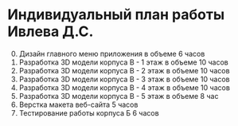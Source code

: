 # Индивидуальный план работы Ивлева Д.С.

0. Дизайн главного меню приложения в объеме 6 часов
1. Разработка 3D модели корпуса В - 1 этаж в объеме 10 часов
1. Разработка 3D модели корпуса В - 2 этаж в объеме 10 часов
1. Разработка 3D модели корпуса В - 3 этаж в объеме 10 часов
1. Разработка 3D модели корпуса В - 4 этаж в объеме 10 часов
1. Разработка 3D модели корпуса В - 5 этаж в объеме 8 час
1. Верстка макета веб-сайта 5 часов
1. Тестирование работы корпуса Б 6 часов
